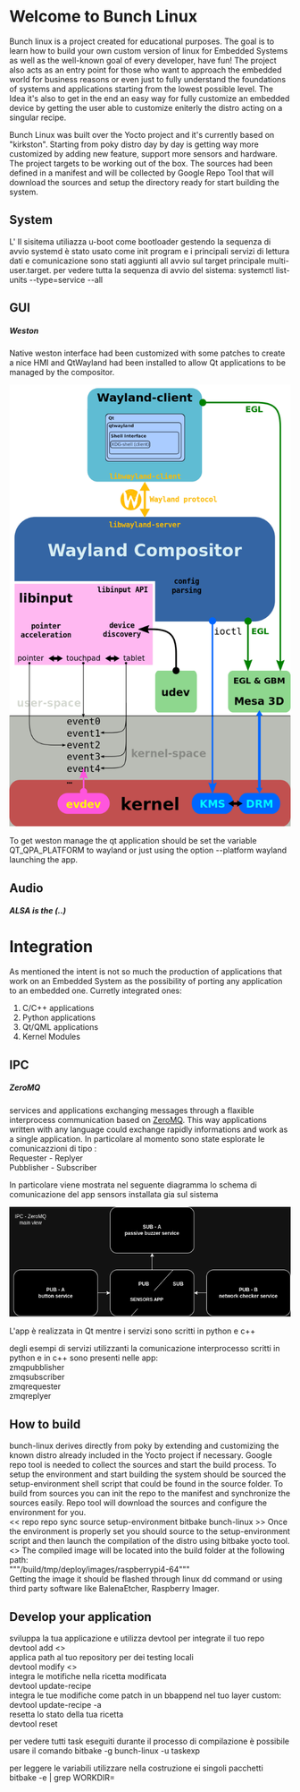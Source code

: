 # Welcome to Bunch Linux
Bunch linux is a project created for educational purposes. The goal is to learn how to build your own custom version of linux for Embedded Systems as well as the well-known goal of every developer, have fun!
The project also acts as an entry point for those who want to approach the embedded world for business reasons or even just to fully understand the foundations of systems and applications starting from the lowest possible level. The Idea it's also to get in the end an easy way for fully customize an embedded device by getting the user able to customize eniterly the distro acting on a singular recipe.  

Bunch Linux was built over the Yocto project and it's currently based on "kirkston". Starting from poky distro day by day is getting way more customized by adding new feature, support more sensors and hardware. The project targets to be working out of the box. The sources had been defined in a manifest and will be collected by Google Repo Tool that will download the sources and setup the directory ready for start building the system. 

## System
L' Il sisitema utiliazza u-boot come bootloader gestendo la sequenza di avvio 
systemd è stato usato come init program e i principali servizi di lettura dati e comunicazione sono stati aggiunti all avvio sul target principale multi-user.target. 
per vedere tutta la sequenza di avvio del sistema: 
systemctl list-units --type=service --all


## GUI
##### Weston
Native weston interface had been customized with some patches to create a nice HMI and QtWayland had been installed to allow Qt applications to be managed by the compositor. 

![alt text](https://github.com/waelkarman/bunch-linux-metalayer/blob/master/miscellaneous/qtappwaylandalpha.png?raw=true)

To get weston manage the qt application should be set the variable QT_QPA_PLATFORM to wayland or just using the option --platform wayland launching the app.

## Audio
##### ALSA is the (..)

# Integration
As mentioned the intent is not so much the production of applications that work on an Embedded System as the possibility of porting any application to an embedded one. Curretly integrated ones:<br/>
1. C/C++ applications<br/>
2. Python applications<br/>
3. Qt/QML applications<br/>
4. Kernel Modules<br/>

## IPC
##### ZeroMQ
services and applications exchanging messages through a flaxible interprocess communication based on [ZeroMQ](https://zeromq.org/). This way applications written with any language could exchange rapidly informations and work as a single application. 
In particolare al momento sono state esplorate le comunicazzioni di tipo :<br/>
Requester - Replyer<br/>
Pubblisher - Subscriber<br/>

In particolare viene mostrata nel seguente diagramma lo schema di comunicazione del app sensors installata gia sul sistema

![alt text](https://github.com/waelkarman/bunch-linux-metalayer/blob/master/miscellaneous/sensorappcommunication.png?raw=true)

L'app è realizzata in Qt mentre i servizi sono scritti in python e c++ 

degli esempi di servizi utilizzanti la comunicazione interprocesso scritti in python e in c++
sono presenti nelle app:<br/>
zmqpubblisher<br/>
zmqsubscriber<br/>
zmqrequester<br/>
zmqreplyer<br/>


## How to build
bunch-linux derives directly from poky by extending and customizing the known distro already included in the Yocto project if necessary.
Google repo tool is needed to collect the sources and start the build process. To setup the environment and start building the system should be sourced the setup-environment shell script that could be found in the source folder.  To build from sources you can init the repo to the manifest and synchronize the sources easily. Repo tool will download the sources and configure the environment for you.<br/> 
<< repo
repo sync
source setup-environment
bitbake bunch-linux >>
Once the environment is properly set you should source to the setup-environment script and then launch the compilation of the distro using bitbake yocto tool.
<<codice >>
The compiled image will be located into the build folder at the following path:<br/>
"""/build/tmp/deploy/images/raspberrypi4-64"""<br/>
Getting the image it should be flashed through linux dd command or using third party software like BalenaEtcher, Raspberry Imager.


## Develop your application
sviluppa la tua applicazione e utilizza devtool per integrate il tuo repo<br/>
devtool add <<url>><br/>
applica path al tuo repository per dei testing locali <br/>
devtool modify <<nome ricetta>><br/>
integra le motifiche nella ricetta modificata <br/>
devtool update-recipe <recipename><br/>
integra le tue modifiche come patch in un bbappend nel tuo layer custom:<br/>
devtool update-recipe -a <layerpath> <recipename><br/>
resetta lo stato della tua ricetta<br/>
devtool reset <recipename><br/>


per vedere tutti task eseguiti durante il processo di compilazione è possibile usare il comando 
bitbake -g bunch-linux -u taskexp

per leggere le variabili utilizzare nella costruzione ei singoli pacchetti 
bitbake -e <ricetta> | grep WORKDIR=
